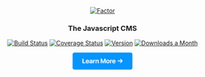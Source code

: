 
<div align="center"> 
  <a href="https://factor.dev"><img src="https://i.imgur.com/u73IQGJ.jpg" alt="Factor" width="400px"></a>
</div>

<h3 align="center">The Javascript CMS</h3>


<p align="center">
  <a href="https://circleci.com/gh/fiction-com/factor"><img src="https://badgen.net/circleci/github/fiction-com/factor/development" alt="Build Status"></a>  
  <a href="https://codecov.io/gh/fiction-com/factor"><img src="https://badgen.net/codecov/c/github/fiction-com/factor/development" alt="Coverage Status"></a>
  <a href="https://www.npmjs.com/package/@factor/core"><img src="https://badgen.net/npm/v/@factor/core" alt="Version"></a>
  <a href="https://www.npmjs.com/package/@factor/core"><img src="https://badgen.net/npm/dm/@factor/core" alt="Downloads a Month"></a> 
 </p>

<p align="center">
  <a href="https://factor.dev">
    <img src="./learn-more.jpg" width="140px;" alt="Learn More" />
  </a>
</p>
